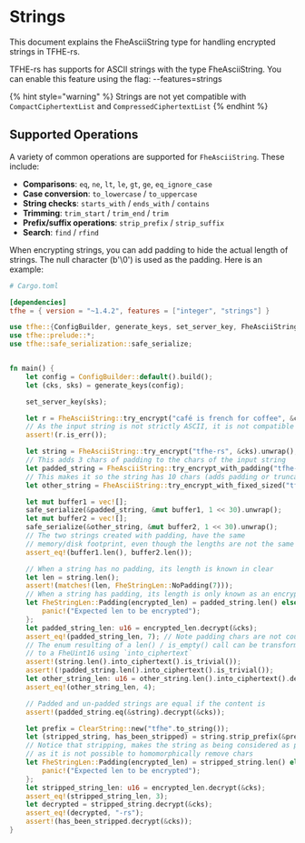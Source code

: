 # Strings

This document explains the FheAsciiString type for handling encrypted strings in TFHE-rs.

TFHE-rs has supports for ASCII strings with the type FheAsciiString.
You can enable this feature using the flag: --features=strings

{% hint style="warning" %}
Strings are not yet compatible with `CompactCiphertextList` and `CompressedCiphertextList`
{% endhint %}

## Supported Operations

A variety of common operations are supported for `FheAsciiString`. These include:

- **Comparisons**: `eq`, `ne`, `lt`, `le`, `gt`, `ge`, `eq_ignore_case`
- **Case conversion**: `to_lowercase` / `to_uppercase`
- **String checks**: `starts_with` / `ends_with` / `contains`
- **Trimming**: `trim_start` / `trim_end` / `trim`
- **Prefix/suffix operations**: `strip_prefix` / `strip_suffix`
- **Search**:  `find` / `rfind`


When encrypting strings, you can add padding to hide the actual length of strings.
The null character (b'\0') is used as the padding.
Here is an example:

```toml
# Cargo.toml

[dependencies]
tfhe = { version = "~1.4.2", features = ["integer", "strings"] }
```

```rust
use tfhe::{ConfigBuilder, generate_keys, set_server_key, FheAsciiString, FheStringLen, ClearString};
use tfhe::prelude::*;
use tfhe::safe_serialization::safe_serialize;


fn main() {
    let config = ConfigBuilder::default().build();
    let (cks, sks) = generate_keys(config);

    set_server_key(sks);

    let r = FheAsciiString::try_encrypt("café is french for coffee", &cks);
    // As the input string is not strictly ASCII, it is not compatible
    assert!(r.is_err());

    let string = FheAsciiString::try_encrypt("tfhe-rs", &cks).unwrap();
    // This adds 3 chars of padding to the chars of the input string
    let padded_string = FheAsciiString::try_encrypt_with_padding("tfhe-rs", 3, &cks).unwrap();
    // This makes it so the string has 10 chars (adds padding or truncates input as necessary)
    let other_string = FheAsciiString::try_encrypt_with_fixed_sized("tfhe", 10, &cks).unwrap();

    let mut buffer1 = vec![];
    safe_serialize(&padded_string, &mut buffer1, 1 << 30).unwrap();
    let mut buffer2 = vec![];
    safe_serialize(&other_string, &mut buffer2, 1 << 30).unwrap();
    // The two strings created with padding, have the same
    // memory/disk footprint, even though the lengths are not the same
    assert_eq!(buffer1.len(), buffer2.len());

    // When a string has no padding, its length is known in clear
    let len = string.len();
    assert!(matches!(len, FheStringLen::NoPadding(7)));
    // When a string has padding, its length is only known as an encrypted value
    let FheStringLen::Padding(encrypted_len) = padded_string.len() else {
        panic!("Expected len to be encrypted");
    };
    let padded_string_len: u16 = encrypted_len.decrypt(&cks);
    assert_eq!(padded_string_len, 7); // Note padding chars are not counted
    // The enum resulting of a len() / is_empty() call can be transformed 
    // to a FheUint16 using `into_ciphertext`
    assert!(string.len().into_ciphertext().is_trivial());
    assert!(!padded_string.len().into_ciphertext().is_trivial());
    let other_string_len: u16 = other_string.len().into_ciphertext().decrypt(&cks);
    assert_eq!(other_string_len, 4);

    // Padded and un-padded strings are equal if the content is
    assert!(padded_string.eq(&string).decrypt(&cks));

    let prefix = ClearString::new("tfhe".to_string());
    let (stripped_string, has_been_stripped) = string.strip_prefix(&prefix);
    // Notice that stripping, makes the string as being considered as padded
    // as it is not possible to homomorphically remove chars
    let FheStringLen::Padding(encrypted_len) = stripped_string.len() else {
        panic!("Expected len to be encrypted");
    };
    let stripped_string_len: u16 = encrypted_len.decrypt(&cks);
    assert_eq!(stripped_string_len, 3);
    let decrypted = stripped_string.decrypt(&cks);
    assert_eq!(decrypted, "-rs");
    assert!(has_been_stripped.decrypt(&cks));
}
```
